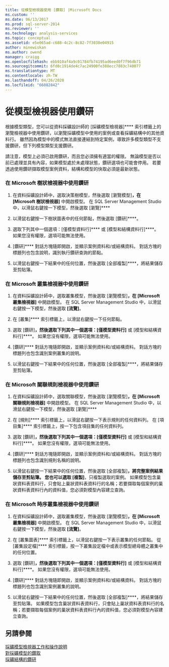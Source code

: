 ```yaml
---
title: 從模型檢視器使用 [鑽取] |Microsoft Docs
ms.custom: ''
ms.date: 06/13/2017
ms.prod: sql-server-2014
ms.reviewer: ''
ms.technology: analysis-services
ms.topic: conceptual
ms.assetid: e5e065ad-c688-4c2c-8c82-7f3038e04915
author: minewiskan
ms.author: owend
manager: craigg
ms.openlocfilehash: ebb910af4a9c01784fb74195ad6eed0f7f96db71
ms.sourcegitcommit: 6fd8c1914de4c7ac24900fe388ecc7883c740077
ms.translationtype: MT
ms.contentlocale: zh-TW
ms.lasthandoff: 04/26/2020
ms.locfileid: "66082842"
---
```

# <a name="use-drillthrough-from-the-model-viewers"></a>從模型檢視器使用鑽研
  根據模型類型，您可以從資料採礦設計師的 [採礦模型檢視器]**** 索引標籤上的瀏覽檢視器中使用鑽研，以瀏覽採礦模型中使用的案例或查看採礦結構中的其他資料行。 雖然因為模型中的模式無法直接連結到特定案例，導致許多模型類型不支援鑽研，但下列模型類型支援鑽研。  
  
 請注意，模型上必須已啟用鑽研，而且您必須擁有適當的權限。 無論模型是否以前已處理並具有內容，如果模型處於未處理狀態，鑽研選項也可能會停用。 若要透過使用鑽研擷取模型案例資料，結構和模型的快取必須是最新狀態。  
  
### <a name="use-drillthrough-in-the-microsoft-tree-viewer"></a>在 Microsoft 樹狀檢視器中使用鑽研  
  
1.  在資料採礦設計師中，選取決策樹模型，然後選取 [瀏覽模型]****，在 [Microsoft 樹狀檢視器]**** 中開啟模型。 在 SQL Server Management Studio 中，以滑鼠右鍵按一下模型，然後選取 [瀏覽]****  
  
2.  以滑鼠右鍵按一下樹狀圖表中的任何節點，然後選取 [鑽研]****。  
  
3.  選取下列其中一個選項：[僅模型資料行]**** 或 [模型和結構資料行]****。 如果您沒有權限，選項可能無法使用。  
  
4.  [鑽研]**** 對話方塊隨即開啟，並顯示案例資料和/或結構資料。 對話方塊的標題列也包含說明，識別執行鑽研查詢的節點。  
  
5.  以滑鼠右鍵按一下結果中的任何位置，然後選取 [全部複製]****，將結果儲存至剪貼簿。  
  
### <a name="use-drillthrough-in-the-microsoft-cluster-viewer"></a>在 Microsoft 叢集檢視器中使用鑽研  
  
1.  在資料採礦設計師中，選取叢集模型，然後選取 [瀏覽模型]****，在 [Microsoft 叢集檢視器]**** 中開啟模型。 在 SQL Server Management Studio 中，以滑鼠右鍵按一下模型，然後選取 **[流覽]**。  
  
2.  在 [叢集]**** 索引標籤上，以滑鼠右鍵按一下任何節點。  
  
3.  選取 [鑽研]****，然後選取下列其中一個選項：[僅模型資料行]**** 或 [模型和結構資料行]****。 如果您沒有權限，選項可能無法使用。  
  
4.  [鑽研]**** 對話方塊隨即開啟，並顯示案例資料和/或結構資料。 對話方塊的標題列也包含識別案例叢集的說明。  
  
5.  以滑鼠右鍵按一下結果中的任何位置，然後選取 [全部複製]****，將結果儲存至剪貼簿。  
  
### <a name="use-drillthrough-in-the-microsoft-association-rules-viewer"></a>在 Microsoft 關聯規則檢視器中使用鑽研  
  
1.  在資料採礦設計師中，選取關聯模型，然後選取 [瀏覽模型]****，在 [Microsoft 關聯規則檢視器]**** 中開啟模型。 在 SQL Server Management Studio 中，以滑鼠右鍵按一下模型，然後選取 [瀏覽]****  
  
2.  在 [規則]**** 索引標籤上，以滑鼠右鍵按一下表示規則的任何資料列。 在 [項目集]**** 索引標籤上，按一下包含項目集的任何資料列。  
  
3.  選取 [鑽研]****，然後選取下列其中一個選項：[僅模型資料行]**** 或 [模型和結構資料行]****。 如果您沒有權限，選項可能無法使用。  
  
4.  [鑽研]**** 對話方塊隨即開啟，並顯示案例資料和/或結構資料。 對話方塊的標題列也包含識別規則名稱的說明。  
  
5.  以滑鼠右鍵按一下結果中的任何位置，然後選取 [全部複製]****，將完整案例結果儲存至剪貼簿。 您也可以選取 [複製]****，只複製選取的案例。 如果模型包含巢狀資料表資料行，只會貼上巢狀資料表資料行的名稱；若要擷取每個案例的巢狀資料表資料行內的資料值，您必須對模型內容建立查詢。  
  
### <a name="use-drillthrough-in-the-microsoft-sequence-cluster-viewer"></a>在 Microsoft 時序叢集檢視器中使用鑽研  
  
1.  在資料採礦設計師中，選取叢集模型，然後選取 [瀏覽模型]****，在 [Microsoft 叢集檢視器]**** 中開啟模型。 在 SQL Server Management Studio 中，以滑鼠右鍵按一下模型，然後選取 **[流覽]**。  
  
2.  在 [叢集圖表]**** 索引標籤上，以滑鼠右鍵按一下表示叢集的任何節點。 從 [叢集設定檔]**** 索引標籤，按一下叢集設定檔中或表示模型總母體之叢集中的任何位置。  
  
3.  選取 [鑽研]****，然後選取下列其中一個選項：[僅模型資料行]**** 或 [模型和結構資料行]****。 如果您沒有權限，選項可能無法使用。  
  
4.  [鑽研]**** 對話方塊隨即開啟，並顯示案例資料和/或結構資料。 對話方塊的標題列也包含識別案例叢集的說明。  
  
5.  以滑鼠右鍵按一下結果中的任何位置，然後選取 [全部複製]****，將結果儲存至剪貼簿。 如果模型包含巢狀資料表資料行，只會貼上巢狀資料表資料行的名稱；若要擷取每個案例的巢狀資料表資料行內的資料值，您必須對模型內容建立查詢。  
  
## <a name="see-also"></a>另請參閱  
 [採礦模型檢視器工作和操作說明](mining-model-viewer-tasks-and-how-tos.md)   
 [對採礦模型的鑽取](drillthrough-on-mining-models.md)   
 [採礦結構的鑽研](drillthrough-on-mining-structures.md)  
  
  
